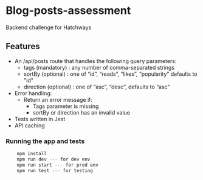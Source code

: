# Blog-posts-assessment
Backend challenge for Hatchways

## Features

- An /api/posts route that handles the following query parameters:
    - tags (mandatory) : any number of comma-separated strings
    - sortBy (optional) : one of “id”, “reads”, “likes”, “popularity” defaults to "id"
    - direction (optional) : one of “asc”, “desc”, defaults to “asc"
- Error handling:  
    - Return an error message if: 
        - Tags parameter is missing 
        - sortBy or direction has an invalid value
- Tests written in Jest
- API caching

### Running the app and tests
```bash
    npm install
    npm run dev --- for dev env
    npm run start --- for prod env
    npm run test --- for testing
```
